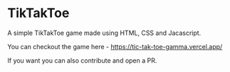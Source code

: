 # TikTakToe

A simple TikTakToe game made using HTML, CSS and Jacascript.

You can checkout the game here - https://tic-tak-toe-gamma.vercel.app/

If you want you can also contribute and open a PR.
